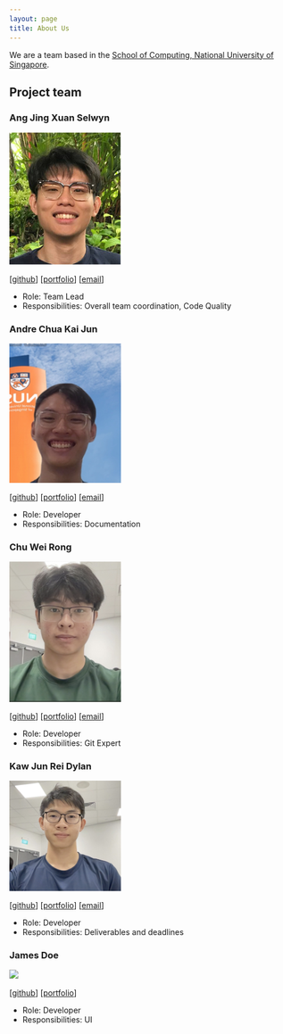 ```yaml
---
layout: page
title: About Us
---
```


We are a team based in the [School of Computing, National University of Singapore](http://www.comp.nus.edu.sg).

## Project team

### Ang Jing Xuan Selwyn

<img src="images/selwynang.png" width="200px">

[[github](https://github.com/SelwynAng)] [[portfolio](team/selwynang.md)] [[email](mailto:selwyn.ang@u.nus.edu)]

* Role: Team Lead
* Responsibilities: Overall team coordination, Code Quality

### Andre Chua Kai Jun

<img src="images/andrechuakj.png" width="200px">

[[github](http://github.com/andrechuakj)] [[portfolio](team/andrechuakj.md)] [[email](mailto:andre.chua@u.nus.edu)]

* Role: Developer
* Responsibilities: Documentation

### Chu Wei Rong

<img src="images/wr1159.png" width="200px">

[[github](http://github.com/wr1159)] [[portfolio](team/wr1159.md)] [[email](mailto:chuweirong@u.nus.edu)]

* Role: Developer
* Responsibilities: Git Expert

### Kaw Jun Rei Dylan

<img src="images/dylkaw.png" width="200px">

[[github](http://github.com/dylkaw)] [[portfolio](team/dylkaw.md)] [[email](mailto:dylankaw@nus.edu.sg)]

* Role: Developer
* Responsibilities: Deliverables and deadlines

### James Doe

<img src="images/johndoe.png" width="200px">

[[github](http://github.com/johndoe)]
[[portfolio](team/ph-nathan.md)]

* Role: Developer
* Responsibilities: UI
